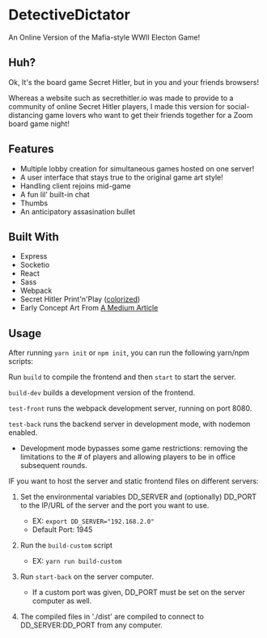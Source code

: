 # DetectiveDictator

An Online Version of the Mafia-style WWII Electon Game!

## Huh?

Ok, It's the board game Secret Hitler, but in you and your friends browsers!

Whereas a website such as secrethitler.io was made to provide to a community of online Secret Hitler players, I made this version for social-distancing game lovers who want to get their friends together for a Zoom board game night!

## Features

* Multiple lobby creation for simultaneous games hosted on one server!
* A user interface that stays true to the original game art style!
* Handling client rejoins mid-game
* A fun lil' built-in chat
* Thumbs
* An anticipatory assasination bullet

## Built With

* Express
* Socketio
* React
* Sass
* Webpack
* Secret Hitler Print'n'Play ([colorized](https://drive.google.com/file/d/0B6bCrUGk_4ZgR0lqN2hBbjQ4MkU/view))
* Early Concept Art From [A Medium Article](https://medium.com/@mackenzieschubert/secret-hitler-illustration-graphic-design-435be3e3586c)

## Usage

After running `yarn init` or `npm init`, you can run the following yarn/npm scripts:

Run `build` to compile the frontend and then `start` to start the server.

`build-dev` builds a development version of the frontend.

`test-front` runs the webpack development server, running on port 8080.

`test-back` runs the backend server in development mode, with nodemon enabled.
 
- Development mode bypasses some game restrictions: removing the limitations to the # of players and allowing players to be in office subsequent rounds.

IF you want to host the server and static frontend files on different servers: 
1. Set the environmental variables DD_SERVER and (optionally) DD_PORT to the  IP/URL of the server and the port you want to use.
    - EX: `export DD_SERVER="192.168.2.0"` 
    - Default Port: 1945

2. Run the `build-custom` script
    - EX: `yarn run build-custom`


3. Run `start-back` on the server computer. 
    - If a custom port was given, DD_PORT must be set on the server computer as well.

4. The compiled files in './dist' are compiled to connect to DD_SERVER:DD_PORT from any computer. 